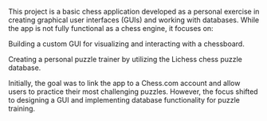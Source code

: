 This project is a basic chess application developed as a personal exercise in creating graphical user interfaces (GUIs) and working with databases. While the app is not fully functional as a chess engine, it focuses on:

Building a custom GUI for visualizing and interacting with a chessboard.

Creating a personal puzzle trainer by utilizing the Lichess chess puzzle database.

Initially, the goal was to link the app to a Chess.com account and allow users to practice their most challenging puzzles. However, the focus shifted to designing a GUI and implementing database functionality for puzzle training.
